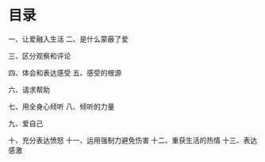 # 目录
一、让爱融入生活
二、是什么蒙蔽了爱

三、区分观察和评论

四、体会和表达感受
五、感受的根源

六、请求帮助

七、用全身心倾听
八、倾听的力量

九、爱自己

十、充分表达愤怒
十一、运用强制力避免伤害
十二、重获生活的热情
十三、表达感激